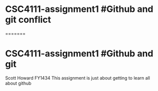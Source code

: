 # CSC4111-assignment1 #Github and git conflict
=======
# CSC4111-assignment1 #Github and git
Scott Howard
FY1434
This assignment is just about getting to learn all about github
